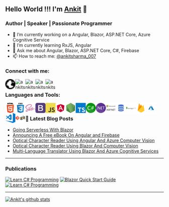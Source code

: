 ## Hello World !!! I'm [Ankit][website] 👋

### Author | Speaker | Passionate Programmer

- 🔭 I’m currently working on a Angular, Blazor, ASP.NET Core, Azure Cognitive Service
- 🌱 I’m currently learning RxJS, Angular
- 💬 Ask me about Angular, Blazor, ASP.NET Core, C#, Firebase
- 📫 How to reach me: [@ankitsharma_007][twitter]

### Connect with me:

[<img align="left" alt="ankitsharma_007" height="32" width="32" src="https://raw.githubusercontent.com/iconic/open-iconic/master/svg/globe.svg" />][website]
[<img align="left" alt="ankitsharma_007 | Facebook" height="32" width="32" src="https://unpkg.com/simple-icons@v3/icons/facebook.svg" />][facebook]
[<img align="left" alt="ankitsharma_007 | Twitter" height="32" width="32" src="https://unpkg.com/simple-icons@v3/icons/twitter.svg" />][twitter]
[<img align="left" alt="ankitsharma_007 | LinkedIn" height="32" width="32" src="https://unpkg.com/simple-icons@v3/icons/linkedin.svg" />][linkedin]
[<img align="left" alt="ankitsharma_007 | Medium" height="32" width="32" src="https://unpkg.com/simple-icons@v3/icons/medium.svg" />][medium]

<br />

### Languages and Tools:

<img align="left" alt="HTML5" height="32" width="32" src="https://raw.githubusercontent.com/github/explore/80688e429a7d4ef2fca1e82350fe8e3517d3494d/topics/html/html.png" />
<img align="left" alt="CSS3" height="32" width="32" src="https://raw.githubusercontent.com/github/explore/80688e429a7d4ef2fca1e82350fe8e3517d3494d/topics/css/css.png" />
<img align="left" alt="Sass" height="32" width="32" src="https://raw.githubusercontent.com/github/explore/80688e429a7d4ef2fca1e82350fe8e3517d3494d/topics/sass/sass.png" />
<img align="left" alt="Bootstrap" height="32" width="32" src="https://raw.githubusercontent.com/github/explore/80688e429a7d4ef2fca1e82350fe8e3517d3494d/topics/bootstrap/bootstrap.png" />
<img align="left" alt="JS"height="32" width="32" src="https://raw.githubusercontent.com/github/explore/80688e429a7d4ef2fca1e82350fe8e3517d3494d/topics/javascript/javascript.png" />
<img align="left" alt="Angular"height="32" width="32" src="https://raw.githubusercontent.com/github/explore/80688e429a7d4ef2fca1e82350fe8e3517d3494d/topics/angular/angular.png" />
<img align="left" alt="NodeJS"height="32" width="32" src="https://raw.githubusercontent.com/github/explore/80688e429a7d4ef2fca1e82350fe8e3517d3494d/topics/nodejs/nodejs.png" />
<img align="left" alt="Typescript"height="32" width="32" src="https://raw.githubusercontent.com/github/explore/80688e429a7d4ef2fca1e82350fe8e3517d3494d/topics/typescript/typescript.png" />
<img align="left" alt="csharp"height="32" width="32" src="https://raw.githubusercontent.com/github/explore/80688e429a7d4ef2fca1e82350fe8e3517d3494d/topics/csharp/csharp.png" />
<img align="left" alt="dotnet"height="32" width="32" src="https://raw.githubusercontent.com/github/explore/93d8a67084f94b2a444e510199a6e7622e5b09a3/topics/dotnet/dotnet.png" />
<img align="left" alt="aspnet"height="32" width="32" src="https://raw.githubusercontent.com/github/explore/80688e429a7d4ef2fca1e82350fe8e3517d3494d/topics/aspnet/aspnet.png" />
<img align="left" alt="SQL"height="32" width="32" src="https://raw.githubusercontent.com/github/explore/80688e429a7d4ef2fca1e82350fe8e3517d3494d/topics/sql/sql.png" />
<img align="left" alt="mongodb"height="32" width="32" src="https://raw.githubusercontent.com/github/explore/80688e429a7d4ef2fca1e82350fe8e3517d3494d/topics/mongodb/mongodb.png" />
<img align="left" alt="Firebase"height="32" width="32" src="https://raw.githubusercontent.com/github/explore/80688e429a7d4ef2fca1e82350fe8e3517d3494d/topics/firebase/firebase.png" />
<img align="left" alt="Azure"height="32" width="32" src="https://raw.githubusercontent.com/github/explore/80688e429a7d4ef2fca1e82350fe8e3517d3494d/topics/azure/azure.png" />
<img align="left" alt="VS Code"height="32" width="32" src="https://raw.githubusercontent.com/github/explore/80688e429a7d4ef2fca1e82350fe8e3517d3494d/topics/visual-studio-code/visual-studio-code.png" />
<img align="left" alt="git"height="32" width="32" src="https://raw.githubusercontent.com/github/explore/80688e429a7d4ef2fca1e82350fe8e3517d3494d/topics/git/git.png" />

<br/>

### 📕 Latest Blog Posts

<!-- BLOG-POST-LIST:START -->
- [Going Serverless With Blazor](https://ankitsharmablogs.com/going-serverless-with-blazor/?utm_source=rss&utm_medium=rss&utm_campaign=going-serverless-with-blazor)
- [Announcing A Free eBook On Angular and Firebase](https://ankitsharmablogs.com/announcing-a-free-ebook-on-angular-and-firebase/?utm_source=rss&utm_medium=rss&utm_campaign=announcing-a-free-ebook-on-angular-and-firebase)
- [Optical Character Reader Using Angular And Azure Computer Vision](https://ankitsharmablogs.com/optical-character-reader-using-angular-and-azure-computer-vision/?utm_source=rss&utm_medium=rss&utm_campaign=optical-character-reader-using-angular-and-azure-computer-vision)
- [Optical Character Reader Using Blazor And Computer Vision](https://ankitsharmablogs.com/optical-character-reader-using-blazor-and-computer-vision/?utm_source=rss&utm_medium=rss&utm_campaign=optical-character-reader-using-blazor-and-computer-vision)
- [Multi-Language Translator Using Blazor And Azure Cognitive Services](https://ankitsharmablogs.com/multi-language-translator-using-blazor-and-azure-cognitive-services/?utm_source=rss&utm_medium=rss&utm_campaign=multi-language-translator-using-blazor-and-azure-cognitive-services)
<!-- BLOG-POST-LIST:END -->

---

### Publications

[![Learn C# Programming][c# book cover]][c# book]
[![Blazor Quick Start Guide][blazor book cover]][blazor book]
[![Learn C# Programming][angular book cover]][angular book]

---

[![Ankit's github stats](https://github-readme-stats.vercel.app/api?username=AnkitSharma-007&theme=vue&show_icons=true&include_all_commits=true)](https://github.com/AnkitSharma-007/github-readme-stats)

[website]: https://ankitsharmablogs.com/
[facebook]: https://www.facebook.com/Ankit.Sharma.0709
[twitter]: https://twitter.com/ankitsharma_007
[linkedin]: https://www.linkedin.com/in/ankitsharma-007/
[medium]: https://medium.com/@ankitsharmablog
[c# book cover]: https://ws-in.amazon-adsystem.com/widgets/q?_encoding=UTF8&MarketPlace=IN&ASIN=B0862DM82C&ServiceVersion=20070822&ID=AsinImage&WS=1&Format=_SL250_&tag=007056f-21
[c# book]: https://amzn.to/3c2r5MO
[blazor book cover]: https://ws-in.amazon-adsystem.com/widgets/q?_encoding=UTF8&MarketPlace=IN&ASIN=178934414X&ServiceVersion=20070822&ID=AsinImage&WS=1&Format=_SL250_&tag=007056f-21
[blazor book]: https://amzn.to/2OToEji
[angular book cover]: https://csharpcorner-mindcrackerinc.netdna-ssl.com/UploadFile/EBooks/04282020013139AM/04282020015018AMAnkit%20Book%20Cover.jpg
[angular book]: https://www.c-sharpcorner.com/ebooks/build-a-full-stack-web-application-using-angular-and-firebase
